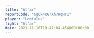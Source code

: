 ```yaml
---
title: "Al'ar"
reportCode: "6gCk4KGrXh7WqHY1"
player: "Lentulus"
fight: "Al'ar"
date: 2021-11-10T19:47:04.454000+00:00
---
```

